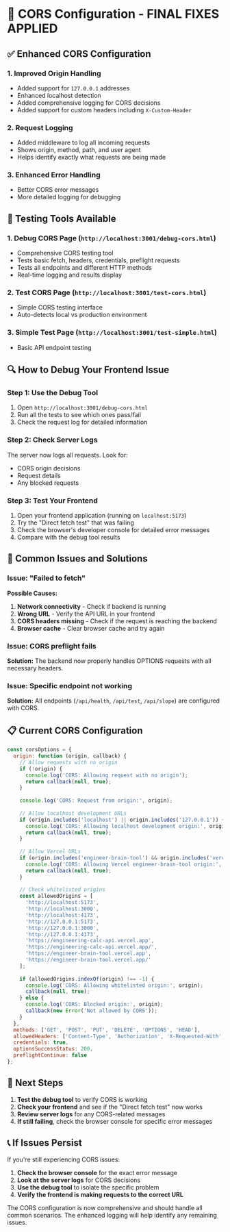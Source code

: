 # 🎯 CORS Configuration - FINAL FIXES APPLIED

## ✅ **Enhanced CORS Configuration**

### **1. Improved Origin Handling**
- Added support for `127.0.0.1` addresses
- Enhanced localhost detection
- Added comprehensive logging for CORS decisions
- Added support for custom headers including `X-Custom-Header`

### **2. Request Logging**
- Added middleware to log all incoming requests
- Shows origin, method, path, and user agent
- Helps identify exactly what requests are being made

### **3. Enhanced Error Handling**
- Better CORS error messages
- More detailed logging for debugging

## 🧪 **Testing Tools Available**

### **1. Debug CORS Page** (`http://localhost:3001/debug-cors.html`)
- Comprehensive CORS testing tool
- Tests basic fetch, headers, credentials, preflight requests
- Tests all endpoints and different HTTP methods
- Real-time logging and results display

### **2. Test CORS Page** (`http://localhost:3001/test-cors.html`)
- Simple CORS testing interface
- Auto-detects local vs production environment

### **3. Simple Test Page** (`http://localhost:3001/test-simple.html`)
- Basic API endpoint testing

## 🔍 **How to Debug Your Frontend Issue**

### **Step 1: Use the Debug Tool**
1. Open `http://localhost:3001/debug-cors.html`
2. Run all the tests to see which ones pass/fail
3. Check the request log for detailed information

### **Step 2: Check Server Logs**
The server now logs all requests. Look for:
- CORS origin decisions
- Request details
- Any blocked requests

### **Step 3: Test Your Frontend**
1. Open your frontend application (running on `localhost:5173`)
2. Try the "Direct fetch test" that was failing
3. Check the browser's developer console for detailed error messages
4. Compare with the debug tool results

## 🚨 **Common Issues and Solutions**

### **Issue: "Failed to fetch"**
**Possible Causes:**
1. **Network connectivity** - Check if backend is running
2. **Wrong URL** - Verify the API URL in your frontend
3. **CORS headers missing** - Check if the request is reaching the backend
4. **Browser cache** - Clear browser cache and try again

### **Issue: CORS preflight fails**
**Solution:** The backend now properly handles OPTIONS requests with all necessary headers.

### **Issue: Specific endpoint not working**
**Solution:** All endpoints (`/api/health`, `/api/test`, `/api/slope`) are configured with CORS.

## 📋 **Current CORS Configuration**

```javascript
const corsOptions = {
  origin: function (origin, callback) {
    // Allow requests with no origin
    if (!origin) {
      console.log('CORS: Allowing request with no origin');
      return callback(null, true);
    }
    
    console.log('CORS: Request from origin:', origin);
    
    // Allow localhost development URLs
    if (origin.includes('localhost') || origin.includes('127.0.0.1')) {
      console.log('CORS: Allowing localhost development origin:', origin);
      return callback(null, true);
    }
    
    // Allow Vercel URLs
    if (origin.includes('engineer-brain-tool') && origin.includes('vercel.app')) {
      console.log('CORS: Allowing Vercel engineer-brain-tool origin:', origin);
      return callback(null, true);
    }
    
    // Check whitelisted origins
    const allowedOrigins = [
      'http://localhost:5173', 
      'http://localhost:3000', 
      'http://localhost:4173',
      'http://127.0.0.1:5173',
      'http://127.0.0.1:3000',
      'http://127.0.0.1:4173',
      'https://engineering-calc-api.vercel.app',
      'https://engineering-calc-api.vercel.app/',
      'https://engineer-brain-tool.vercel.app',
      'https://engineer-brain-tool.vercel.app/'
    ];
    
    if (allowedOrigins.indexOf(origin) !== -1) {
      console.log('CORS: Allowing whitelisted origin:', origin);
      callback(null, true);
    } else {
      console.log('CORS: Blocked origin:', origin);
      callback(new Error('Not allowed by CORS'));
    }
  },
  methods: ['GET', 'POST', 'PUT', 'DELETE', 'OPTIONS', 'HEAD'],
  allowedHeaders: ['Content-Type', 'Authorization', 'X-Requested-With', 'Accept', 'Origin', 'X-Custom-Header'],
  credentials: true,
  optionsSuccessStatus: 200,
  preflightContinue: false
};
```

## 🎯 **Next Steps**

1. **Test the debug tool** to verify CORS is working
2. **Check your frontend** and see if the "Direct fetch test" now works
3. **Review server logs** for any CORS-related messages
4. **If still failing**, check the browser console for specific error messages

## 📞 **If Issues Persist**

If you're still experiencing CORS issues:

1. **Check the browser console** for the exact error message
2. **Look at the server logs** for CORS decisions
3. **Use the debug tool** to isolate the specific problem
4. **Verify the frontend is making requests to the correct URL**

The CORS configuration is now comprehensive and should handle all common scenarios. The enhanced logging will help identify any remaining issues. 